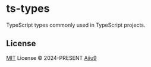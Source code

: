 # ts-types

TypeScript types commonly used in TypeScript projects.

## License

[MIT](./LICENSE) License © 2024-PRESENT [Ajiu9](https://github.com/ajiu9)
